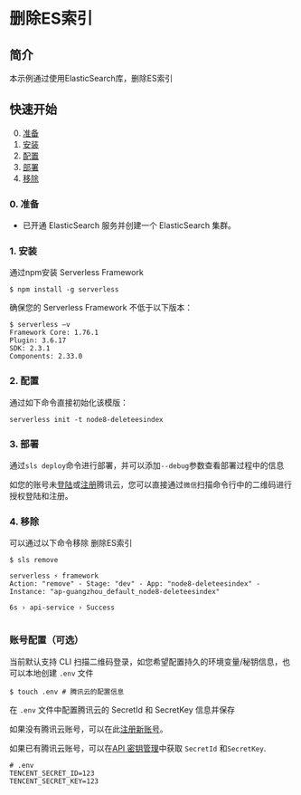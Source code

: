 # 删除ES索引

## 简介

本示例通过使用ElasticSearch库，删除ES索引

## 快速开始

0. [准备](#0-准备)
1. [安装](#1-安装)
2. [配置](#2-配置)
3. [部署](#3-部署)
4. [移除](#4-移除)

### 0. 准备
- 已开通 ElasticSearch 服务并创建一个 ElasticSearch 集群。

### 1. 安装

通过npm安装 Serverless Framework

```console
$ npm install -g serverless
```

确保您的 Serverless Framework 不低于以下版本：

```shell
$ serverless –v
Framework Core: 1.76.1
Plugin: 3.6.17
SDK: 2.3.1
Components: 2.33.0
```


### 2. 配置

通过如下命令直接初始化该模版：

```
serverless init -t node8-deleteesindex
```

### 3. 部署

通过`sls deploy`命令进行部署，并可以添加`--debug`参数查看部署过程中的信息

如您的账号未[登陆](https://cloud.tencent.com/login)或[注册](https://cloud.tencent.com/register)腾讯云，您可以直接通过`微信`扫描命令行中的二维码进行授权登陆和注册。

### 4. 移除

可以通过以下命令移除 删除ES索引

```console
$ sls remove 

serverless ⚡ framework
Action: "remove" - Stage: "dev" - App: "node8-deleteesindex" - Instance: "ap-guangzhou_default_node8-deleteesindex"

6s › api-service › Success
  
```

### 账号配置（可选）

当前默认支持 CLI 扫描二维码登录，如您希望配置持久的环境变量/秘钥信息，也可以本地创建 `.env` 文件

```console
$ touch .env # 腾讯云的配置信息
```

在 `.env` 文件中配置腾讯云的 SecretId 和 SecretKey 信息并保存

如果没有腾讯云账号，可以在此[注册新账号](https://cloud.tencent.com/register)。

如果已有腾讯云账号，可以在[API 密钥管理](https://console.cloud.tencent.com/cam/capi)中获取 `SecretId` 和`SecretKey`.

```
# .env
TENCENT_SECRET_ID=123
TENCENT_SECRET_KEY=123
```
